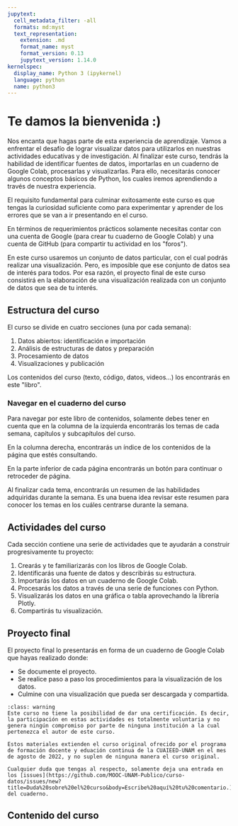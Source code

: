 ```yaml
---
jupytext:
  cell_metadata_filter: -all
  formats: md:myst
  text_representation:
    extension: .md
    format_name: myst
    format_version: 0.13
    jupytext_version: 1.14.0
kernelspec:
  display_name: Python 3 (ipykernel)
  language: python
  name: python3
---
```


# Te damos la bienvenida :)

Nos encanta que hagas parte de esta experiencia de aprendizaje. Vamos a enfrentar el desafío de lograr visualizar datos para utilizarlos en nuestras actividades educativas y de investigación. Al finalizar este curso, tendrás la habilidad de identificar fuentes de datos, importarlas en un cuaderno de Google Colab, procesarlas y visualizarlas. Para ello, necesitarás conocer algunos conceptos básicos de Python, los cuales iremos aprendiendo a través de nuestra experiencia.

El requisito fundamental para culminar exitosamente este curso es que tengas la curiosidad suficiente como para experimentar y aprender de los errores que se van a ir presentando en el curso.

En términos de requerimientos prácticos solamente necesitas contar con una cuenta de Google (para crear tu cuaderno de Google Colab) y una cuenta de GitHub (para compartir tu actividad en los "foros"). 

En este curso usaremos un conjunto de datos particular, con el cual podrás realizar una visualización. Pero, es imposible que ese conjunto de datos sea de interés para todos. Por esa razón, el proyecto final de este curso consistirá en la elaboración de una visualización realizada con un conjunto de datos que sea de tu interés.

## Estructura del curso

El curso se divide en cuatro secciones (una por cada semana):

1. Datos abiertos: identificación e importación
2. Análisis de estructuras de datos y preparación
3. Procesamiento de datos
4. Visualizaciones y publicación

Los contenidos del curso (texto, código, datos, videos...) los encontrarás en este "libro".

### Navegar en el cuaderno del curso

Para navegar por este libro de contenidos, solamente debes tener en cuenta que en la columna de la izquierda encontrarás los temas de cada semana, capítulos y subcapítulos del curso.

En la columna derecha, encontrarás un índice de los contenidos de la página que estés consultando.

En la parte inferior de cada página encontrarás un botón para continuar o retroceder de página.

Al finalizar cada tema, encontrarás un resumen de las habilidades adquiridas durante la semana. Es una buena idea revisar este resumen para conocer los temas en los cuáles centrarse durante la semana.

## Actividades del curso

Cada sección contiene una serie de actividades que te ayudarán a construir progresivamente tu proyecto:

1. Crearás y te familiarizarás con los libros de Google Colab.
2. Identificarás una fuente de datos y describirás su estructura.
3. Importarás los datos en un cuaderno de Google Colab.
4. Procesarás los datos a través de una serie de funciones con Python.
5. Visualizarás los datos en una gráfica o tabla aprovechando la librería Plotly.
6. Compartirás tu visualización.

## Proyecto final

El proyecto final lo presentarás en forma de un cuaderno de Google Colab que hayas realizado donde:

* Se documente el proyecto.
* Se realice paso a paso los procedimientos para la visualización de los datos.
* Culmine con una visualización que pueda ser descargada y compartida.

```{admonition} **Nota**
:class: warning
Este curso no tiene la posibilidad de dar una certificación. Es decir, la participación en estas actividades es totalmente voluntaria y no genera ningún compromiso por parte de ninguna institución a la cual pertenezca el autor de este curso.

Estos materiales extienden el curso original ofrecido por el programa de formación docente y eduación continua de la CUAIEED-UNAM en el mes de agosto de 2022, y no suplen de ninguna manera el curso original.

Cualquier duda que tengas al respecto, solamente deja una entrada en los [issues](https://github.com/MOOC-UNAM-Publico/curso-datos/issues/new?title=Duda%20sobre%20el%20curso&body=Escribe%20aquí%20tu%20comentario.) del cuaderno.
```

## Contenido del curso

```{tableofcontents}
```
